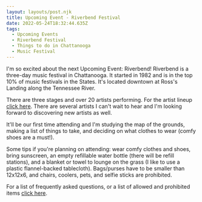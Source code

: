 ```yaml
---
layout: layouts/post.njk
title: Upcoming Event - Riverbend Festival
date: 2022-05-24T18:32:44.635Z
tags:
  - Upcoming Events
  - Riverbend Festival
  - Things to do in Chattanooga
  - Music Festival
---
```

I'm so excited about the next Upcoming Event: Riverbend! Riverbend is a three-day music festival in Chattanooga. It started in 1982 and is in the top 10% of music festivals in the States. It's located downtown at Ross's Landing along the Tennessee River.

 There are three stages and over 20 artists performing. For the artist lineup [click here](https://www.riverbendfestival.com/lineup). There are several artists I can't wait to hear and I'm looking forward to discovering new artists as well.

It'll be our first time attending and I'm studying the map of the grounds, making a list of things to take, and deciding on what clothes to wear (comfy shoes are a must!). 

Some tips if you're planning on attending: wear comfy clothes and shoes, bring sunscreen, an empty refillable water bottle (there will be refill stations), and a blanket or towel to lounge on the grass (I like to use a plastic flannel-backed tablecloth). Bags/purses have to be smaller than 12x12x6, and chairs, coolers, pets, and selfie sticks are prohibited.

For a list of frequently asked questions, or a list of allowed and prohibited items [click here](https://aardvark-gardenia-8pjj.squarespace.com/faq).